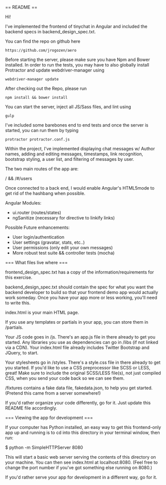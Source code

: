 == README ==

Hi!

I've implemented the frontend of tinychat in Angular and included the backend specs in backend_design_spec.txt. 

You can find the repo on github here 
    
    https://github.com/jrogozen/aero

Before starting the server, please make sure you have Npm and Bower installed. In order to run the tests, you may have to also globally install Protractor and update webdriver-manager using
    
    webdriver-manager update

After checking out the Repo, please run 
    
    npm install && bower install

You can start the server, inject all JS/Sass files, and lint using
    
    gulp

I've included some barebones end to end tests and once the server is started, you can run them by typing
    
    protractor protractor.conf.js

Within the project, I've implemented displaying chat messages w/ Author names, adding and editing messages, timestamps, link recognition, bootstrap styling, a user list, and filtering of messages by user.

The two main routes of the app are:
   
   / && /#/users

Once connected to a back end, I would enable Angular's HTML5mode to get rid of the hashbang when possible. 

Angular Modules:
 - ui.router (routes/states)
 - ngSanitize (necessary for directive to linkify links)

Possible Future enhancements:
 - User login/authentication
 - User settings (gravatar, stats, etc..)
 - User permissions (only edit your own messages)
 - More robust test suite && controller tests (mocha)

=== What files live where ===

frontend_design_spec.txt has a copy of the information/requirements for this exercise.

backend_design_spec.txt should contain the spec for what you want the backend developer to build so that your frontend demo app would actually work someday. Once you have your app more or less working, you'll need to write this.

index.html is your main HTML page. 

If you use any templates or partials in your app, you can store them in /partials.

Your JS code goes in /js. There's an app.js file in there already to get you started. Any libraries you use as dependencies can go in /libs (if not linked via a CDN). Your index.html file already includes Twitter Bootstrap and JQuery, to start.

Your stylesheets go in /styles. There's a style.css file in there already to get you started. If you'd like to use a CSS preprocessor like SCSS or LESS, great! Make sure to include the original SCSS/LESS file(s), not just compiled CSS, when you send your code back so we can see them.

/fixtures contains a fake data file, fakedata.json, to help you get started. (Pretend this came from a server somewhere!)

If you'd rather organize your code differently, go for it. Just update this README file accordingly.

=== Viewing the app for development ===

If your computer has Python installed, an easy way to get this frontend-only app up and running is to cd into this directory in your terminal window, then run:

$ python -m SimpleHTTPServer 8080

This will start a basic web server serving the contents of this directory on your machine. You can then see index.html at localhost:8080. (Feel free to change the port number if you've got something else running on 8080.)

If you'd rather serve your app for development in a different way, go for it.